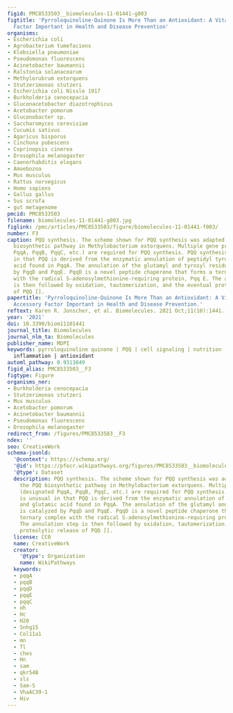 ```yaml
---
figid: PMC8533503__biomolecules-11-01441-g003
figtitle: 'Pyrroloquinoline-Quinone Is More Than an Antioxidant: A Vitamin-like Accessory
  Factor Important in Health and Disease Prevention'
organisms:
- Escherichia coli
- Agrobacterium tumefaciens
- Klebsiella pneumoniae
- Pseudomonas fluorescens
- Acinetobacter baumannii
- Ralstonia solanacearum
- Methylorubrum extorquens
- Stutzerimonas stutzeri
- Escherichia coli Nissle 1917
- Burkholderia cenocepacia
- Gluconacetobacter diazotrophicus
- Acetobacter pomorum
- Gluconobacter sp.
- Saccharomyces cerevisiae
- Cucumis sativus
- Agaricus bisporus
- Cinchona pubescens
- Coprinopsis cinerea
- Drosophila melanogaster
- Caenorhabditis elegans
- Amoebozoa
- Mus musculus
- Rattus norvegicus
- Homo sapiens
- Gallus gallus
- Sus scrofa
- gut metagenome
pmcid: PMC8533503
filename: biomolecules-11-01441-g003.jpg
figlink: /pmc/articles/PMC8533503/figure/biomolecules-11-01441-f003/
number: F3
caption: PQQ synthesis. The scheme shown for PQQ synthesis was adapted from the PQQ
  biosynthetic pathway in Methylobacterium extorquens. Multiple gene products (designated
  PqqA, PqqB, PqqC, etc.) are required for PQQ synthesis. PQQ synthesis is unusual
  in that PQQ is derived from the enzymatic annulation of peptidyl tyrosine and glutamic
  acid found in PqqA. The annulation of the glutamyl and tyrosyl residues is catalyzed
  by PqqD and PqqE. PqqD is a novel peptide chaperone that forms a ternary complex
  with the radical S-adenosylmethionine-requiring protein, Pqq E. The annulation step
  is then followed by oxidation, tautomerization, and the eventual proteolytic release
  of PQQ [].
papertitle: 'Pyrroloquinoline-Quinone Is More Than an Antioxidant: A Vitamin-like
  Accessory Factor Important in Health and Disease Prevention.'
reftext: Karen R. Jonscher, et al. Biomolecules. 2021 Oct;11(10):1441.
year: '2021'
doi: 10.3390/biom11101441
journal_title: Biomolecules
journal_nlm_ta: Biomolecules
publisher_name: MDPI
keywords: pyrroloquinoline quinone | PQQ | cell signaling | nutrition | vitamins |
  inflammation | antioxidant
automl_pathway: 0.9313849
figid_alias: PMC8533503__F3
figtype: Figure
organisms_ner:
- Burkholderia cenocepacia
- Stutzerimonas stutzeri
- Mus musculus
- Acetobacter pomorum
- Acinetobacter baumannii
- Pseudomonas fluorescens
- Drosophila melanogaster
redirect_from: /figures/PMC8533503__F3
ndex: ''
seo: CreativeWork
schema-jsonld:
  '@context': https://schema.org/
  '@id': https://pfocr.wikipathways.org/figures/PMC8533503__biomolecules-11-01441-g003.html
  '@type': Dataset
  description: PQQ synthesis. The scheme shown for PQQ synthesis was adapted from
    the PQQ biosynthetic pathway in Methylobacterium extorquens. Multiple gene products
    (designated PqqA, PqqB, PqqC, etc.) are required for PQQ synthesis. PQQ synthesis
    is unusual in that PQQ is derived from the enzymatic annulation of peptidyl tyrosine
    and glutamic acid found in PqqA. The annulation of the glutamyl and tyrosyl residues
    is catalyzed by PqqD and PqqE. PqqD is a novel peptide chaperone that forms a
    ternary complex with the radical S-adenosylmethionine-requiring protein, Pqq E.
    The annulation step is then followed by oxidation, tautomerization, and the eventual
    proteolytic release of PQQ [].
  license: CC0
  name: CreativeWork
  creator:
    '@type': Organization
    name: WikiPathways
  keywords:
  - pqqA
  - pqqB
  - pqqD
  - pqqE
  - pqqC
  - oh
  - Hc
  - H20
  - Snhg15
  - Col11a1
  - mn
  - Tl
  - ches
  - Hn
  - sam
  - qkr54B
  - sls
  - Sam-S
  - VhaAC39-1
  - Hiv
---
```

